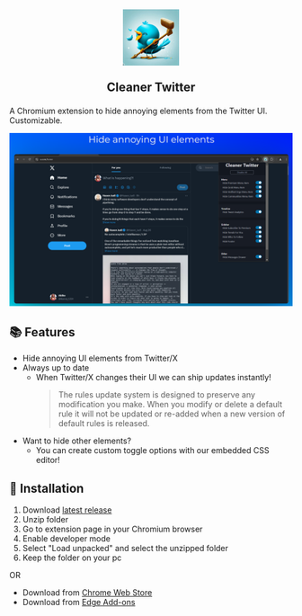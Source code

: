 ## <p align="center"><img src="https://github.com/Kenny1291/readme-assets/blob/main/cleaner-twitter/clean%20tw%20new%20icon.jpg" height="100" width="100"></p> <p align="center">Cleaner Twitter</p> 

A Chromium extension to hide annoying elements from the Twitter UI. Customizable.

![](https://github.com/Kenny1291/readme-assets/blob/main/cleaner-twitter/cleaner-twitter-presentation.png)

## 📚 Features
- Hide annoying UI elements from Twitter/X
- Always up to date
  - When Twitter/X changes their UI we can ship updates instantly!
     > The rules update system is designed to preserve any modification you make.
     When you modify or delete a default rule it will not be updated or re-added when a new version of default rules is released.
-  Want to hide other elements?
   - You can create custom toggle options with our embedded CSS editor!
  
## 📲 Installation
1. Download [latest release](https://github.com/Kenny1291/cleaner-twitter/releases)
2. Unzip folder
3. Go to extension page in your Chromium browser
4. Enable developer mode
5. Select "Load unpacked" and select the unzipped folder
6. Keep the folder on your pc

OR

- Download from [Chrome Web Store](https://chrome.google.com/webstore/detail/cleaner-twitter/iplodopmopkmkpblangcjomcdfiidneo)
- Download from [Edge Add-ons](https://microsoftedge.microsoft.com/addons/detail/jabjjnnceiebegglceajildfcdjjjjma)
